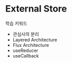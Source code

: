 # External Store

학습 키워드

* 관심사의 분리
* Layered Architecture
* Flux Architecture
* useReducer
* useCallback







